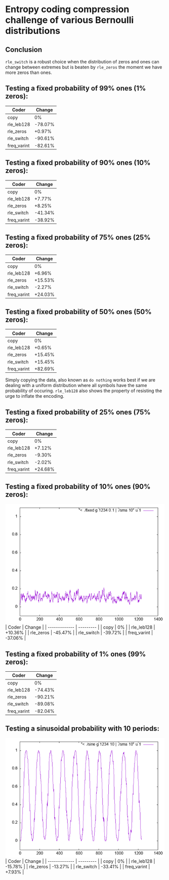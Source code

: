 # Entropy coding compression challenge of various Bernoulli distributions

## Conclusion
`rle_switch` is a robust choice when the distribution of zeros and ones can change between extremes but is beaten by `rle_zeros` the moment we have more zeros than ones.

## Testing a fixed probability of 99% ones (1% zeros):
| Coder         | Change    |
| ------------- | --------- |
| copy          | 0%        |
| rle_leb128    | -78.07%   |
| rle_zeros     | +0.97%    |
| rle_switch    | -90.61%   |
| freq_varint   | -82.61%   |

## Testing a fixed probability of 90% ones (10% zeros):
| Coder         | Change    |
| ------------- | --------- |
| copy          | 0%        |
| rle_leb128	| +7.77%	|
| rle_zeros 	| +8.25%	|
| rle_switch	| -41.34%	|
| freq_varint	| -38.92%	|

## Testing a fixed probability of 75% ones (25% zeros):
| Coder         | Change    |
| ------------- | --------- |
| copy          | 0%        |
| rle_leb128	| +6.96%	|
| rle_zeros 	| +15.53%	|
| rle_switch	| -2.27%	|
| freq_varint	| +24.03%	|

## Testing a fixed probability of 50% ones (50% zeros):
| Coder         | Change    |
| ------------- | --------- |
| copy          | 0%        |
| rle_leb128	| +0.65%	|
| rle_zeros 	| +15.45%	|
| rle_switch	| +15.45%	|
| freq_varint	| +82.69%	|

Simply copying the data, also known as `do nothing` works best if we are dealing with a uniform distribution where all symbols have the same probability of occuring. `rle_leb128` also shows the property of resisting the urge to inflate the encoding.

## Testing a fixed probability of 25% ones (75% zeros):
| Coder         | Change    |
| ------------- | --------- |
| copy          | 0%        |
| rle_leb128	| +7.12%	|
| rle_zeros 	| -9.30%	|
| rle_switch	| -2.02%	|
| freq_varint	| +24.68%	|

## Testing a fixed probability of 10% ones (90% zeros):
![./fixed g 1234 0.1 | ./sma 10](fixed.png)
| Coder         | Change    |
| ------------- | --------- |
| copy          | 0%        |
| rle_leb128	| +10.36%	|
| rle_zeros 	| -45.47%	|
| rle_switch	| -39.72%	|
| freq_varint	| -37.06%	|

## Testing a fixed probability of 1% ones (99% zeros):
| Coder         | Change    |
| ------------- | --------- |
| copy          | 0%        |
| rle_leb128	| -74.43%	|
| rle_zeros 	| -90.21%	|
| rle_switch	| -89.08%	|
| freq_varint	| -82.04%	|

## Testing a sinusoidal probability with 10 periods:
![./sine g 1234 10 | ./sma 10](sine.png)
| Coder         | Change    |
| ------------- | --------- |
| copy          | 0%        |
| rle_leb128	| -15.78%	|
| rle_zeros 	| -13.27%	|
| rle_switch	| -33.41%	|
| freq_varint	| +7.93%	|
